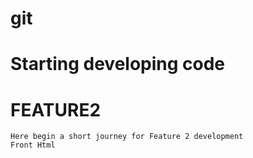 # git
# Starting developing code


# FEATURE2
    Here begin a short journey for Feature 2 development
    Front Html 

